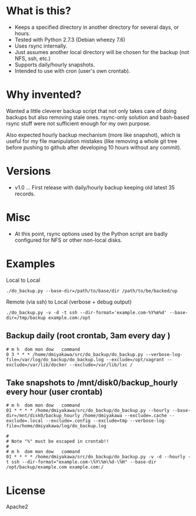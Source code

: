 # What is this?

 * Keeps a specified directory in another directory for several days, or hours.
 * Tested with Python 2.7.3 (Debian wheezy 7.6)
 * Uses rsync internally.
 * Just assumes another local directory will be chosen for the backup (not NFS, ssh, etc.)
 * Supports daily/hourly snapshots.
 * Intended to use with cron (user's own crontab).

# Why invented?

Wanted a little cleverer backup script that not only takes care of doing backups
but also removing stale ones.
rsync-only solution and bash-based rsync stuff were not sufficient enough
for my own purpose.

Also expected hourly backup mechanism (more like snapshot), which is useful
for my file manipulation mistakes (like removing a whole git tree before pushing
to github after developing 10 hours without any commit).

# Versions

 * v1.0 ... First release with daily/hourly backup keeping old latest 35 records.

# Misc

 * At this point, rsync options used by the Python script
   are badly configured for NFS or other non-local disks.

# Examples

Local to Local

    ./do_backup.py --base-dir=/path/to/base/dir /path/to/be/backed/up

Remote (via ssh) to Local  (verbose + debug output)

    ./do_backup.py -v -d -t ssh --dir-format='example.com-%Y%m%d' --base-dir=/tmp/backup example.com:/opt

## Backup daily (root crontab, 3am every day )

    # m h  dom mon dow   command
    0 3 * * * /home/dmiyakawa/src/do_backup/do_backup.py --verbose-log-file=/var/log/do_backup/do_backup.log --exclude=/opt/vagrant --exclude=/var/lib/docker --exclude=/var/lib/lxc /

## Take snapshots to /mnt/disk0/backup_hourly every hour (user crontab)

    # m h  dom mon dow   command
    01 * * * * /home/dmiyakawa/src/do_backup/do_backup.py --hourly --base-dir=/mnt/disk0/backup_hourly /home/dmiyakawa --exclude=.cache --exclude=.local --exclude=.config --exclude=tmp --verbose-log-file=/home/dmiyakawa/log/do_backup.log

    #
    # Note "%" must be escaped in crontab!!
    #
    # m h  dom mon dow   command
    01 * * * * /home/dmiyakawa/src/do_backup/do_backup.py -v -d --hourly -t ssh --dir-format="example.com-\%Y\%m\%d-\%H" --base-dir /opt/backup/example.com example.com:/

# License

Apache2
